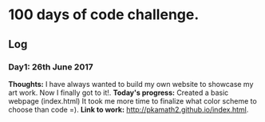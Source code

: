 # 100 days of code challenge.

## Log

### Day1: 26th June 2017
**Thoughts:** I have always wanted to build my own website to showcase my art work. Now I finally got to it!.
**Today's progress:**  Created a basic webpage (index.html) It took me more time to finalize what color scheme to choose than code =).
**Link to work:**  http://pkamath2.github.io/index.html.